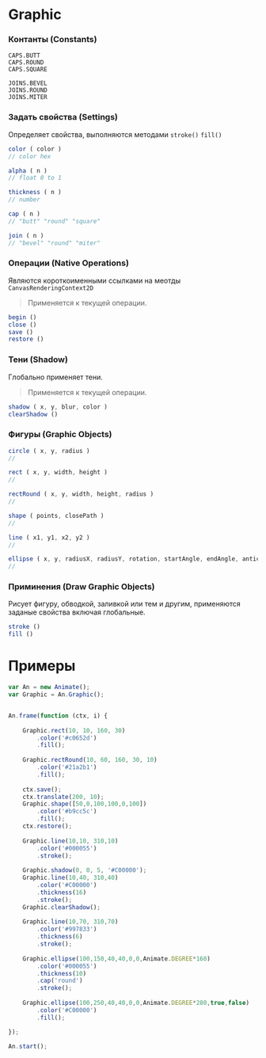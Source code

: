 
# Graphic 

### Контанты (Constants)
```
CAPS.BUTT
CAPS.ROUND
CAPS.SQUARE
    
JOINS.BEVEL
JOINS.ROUND
JOINS.MITER
``` 

### Задать свойства (Settings)

Определяет свойства, выполняются методами `stroke()` `fill()` 

```js
color ( color )
// color hex

alpha ( n )
// float 0 to 1

thickness ( n )
// number

cap ( n ) 
// "butt" "round" "square"

join ( n )
// "bevel" "round" "miter"
```

### Операции (Native Operations)

Являются короткоименными ссылками на меотды `CanvasRenderingContext2D`
> Применяется к текущей операции. 
```js
begin ()
close ()
save ()
restore ()
```

### Тени (Shadow)
Глобально применяет тени.
> Применяется к текущей операции. 
```js
shadow ( x, y, blur, color )
clearShadow ()
```

### Фигуры (Graphic Objects)
```js
circle ( x, y, radius )
//

rect ( x, y, width, height )
//

rectRound ( x, y, width, height, radius ) 
//

shape ( points, closePath )
//

line ( x1, y1, x2, y2 )
//

ellipse ( x, y, radiusX, radiusY, rotation, startAngle, endAngle, anticlockwise, closePath )
//

```

### Приминения (Draw Graphic Objects)
Рисует фигуру, обводкой, заливкой или тем и другим, применяются заданые свойства включая глобальные.
```js
stroke ()
fill ()
```

# Примеры
```js
var An = new Animate();
var Graphic = An.Graphic();


An.frame(function (ctx, i) {
  
    Graphic.rect(10, 10, 160, 30)
        .color('#c0652d')
        .fill();
    
    Graphic.rectRound(10, 60, 160, 30, 10)
        .color('#21a2b1')
        .fill();
    
    ctx.save();
    ctx.translate(200, 10);
    Graphic.shape([50,0,100,100,0,100])
        .color('#b9cc5c')
        .fill();
    ctx.restore();
    
    Graphic.line(10,10, 310,10)
        .color('#000055')
        .stroke();
    
    Graphic.shadow(0, 0, 5, '#C00000');
    Graphic.line(10,40, 310,40)
        .color('#C00000')
        .thickness(16)
        .stroke();
    Graphic.clearShadow();
    
    Graphic.line(10,70, 310,70)
        .color('#997833')
        .thickness(6)
        .stroke();
    
    Graphic.ellipse(100,150,40,40,0,0,Animate.DEGREE*160)
        .color('#000055')
        .thickness(10)
        .cap('round')
        .stroke();
    
    Graphic.ellipse(100,250,40,40,0,0,Animate.DEGREE*280,true,false)
        .color('#C00000')
        .fill();

});

An.start();
```
